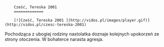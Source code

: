 
        Cześć, Tereska 2001 
        =============
        
        [![Cześć, Tereska 2001 ](http://vidos.pl/images/player.gif)](http://vidos.pl/czesc-tereska-2001)
        
        
 Pochodząca z ubogiej rodziny nastolatka doznaje kolejnych upokorzeń ze strony otoczenia. W bohaterce narasta agresja.
    